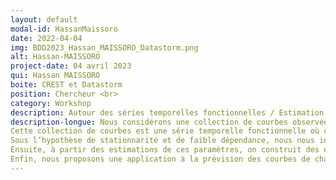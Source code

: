 ```yaml
---
layout: default
modal-id: HassanMaissoro
date: 2022-04-04
img: BDD2023_Hassan_MAISSORO_Datastorm.png
alt: Hassan-MAISSORO
project-date: 04 avril 2023
qui: Hassan MAISSORO
boite: CREST et Datastorm
position: Chercheur <br>
category: Workshop
description: Autour des séries temporelles fonctionnelles / Estimation adaptative et prévision
description-longue: Nous considérons une collection de courbes observées successivement, par exemple l’ensemble des courbes de charge journalières d’une éolienne sur un an. 
Cette collection de courbes est une série temporelle fonctionnelle où chaque observation est une trajectoire observée à des pas de temps irréguliers et avec des erreurs de mesure dues aux capteurs, etc. 
Sous l’hypothèse de stationnarité et de faible dépendance, nous nous intéressons à l’estimation des paramètres de régularité locale . 
Ensuite, à partir des estimations de ces paramètres, on construit des estimations adaptatives des fonctions Moyenne et Auto-Covariance qui peuvent être utilisées pour estimer un modèle autorégressif fonctionnel (FAR). 
Enfin, nous proposons une application à la prévision des courbes de charge des éoliennes où le FAR est comparé à d’autres méthodes de Machine Learning (ML) et de séries temporelles.
---
```

